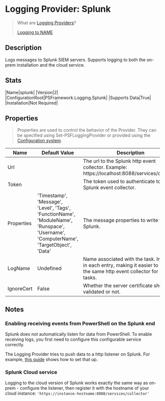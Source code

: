 ﻿# Logging Provider: Splunk

> What are [Logging Providers](../basics/logging-providers.md)?
>
> [Logging to NAME](../loggingto/splunk.md)

## Description

Logs messages to Splunk SIEM servers.
Supports logging to both the on-prem installation and the cloud service.

## Stats

|Name|splunk|
|Version|2|
|ConfigurationRoot|PSFramework.Logging.Splunk|
|Supports Data|True|
|Installation|Not Required|

## Properties

> Properties are used to control the behavior of the Provider.
> They can be specified using Set-PSFLoggingProvider or provided using the [Configuration system](../../Configuration/overview.md).

|Name|Default Value|Description|
|---|---|---|
|Url||The url to the Splunk http event collector. Example: https://localhost:8088/services/collector|
|Token||The token used to authenticate to the Splunk event collector.|
|Properties|'Timestamp', 'Message', 'Level', 'Tags', 'FunctionName', 'ModuleName', 'Runspace', 'Username', 'ComputerName', 'TargetObject', 'Data'|The message properties to write to Splunk.|
|LogName|Undefined|Name associated with the task. Included in each entry, making it easier to reuse the same http event collector for multiple tasks.|
|IgnoreCert|False|Whether the server certificate should be validated or not.|


## Notes

### Enabling receiving events from PowerShell on the Splunk end

Splunk does not automatically listen for data from PowerShell.
To enable receiving logs, you first need to configure this configurable service correctly.

The Logging Provider tries to push data to a http listener on Splunk. For example, [this guide](https://ntsystems.it/post/sending-events-to-splunks-http-event-collector-with-powershell) shows how to set that up.

### Splunk Cloud service

Logging to the cloud version of Splunk works exactly the same way as on-prem - configure the listener, then register it with the hostname of your cloud instance: `'https://instance-hostname:8088/services/collector'`
